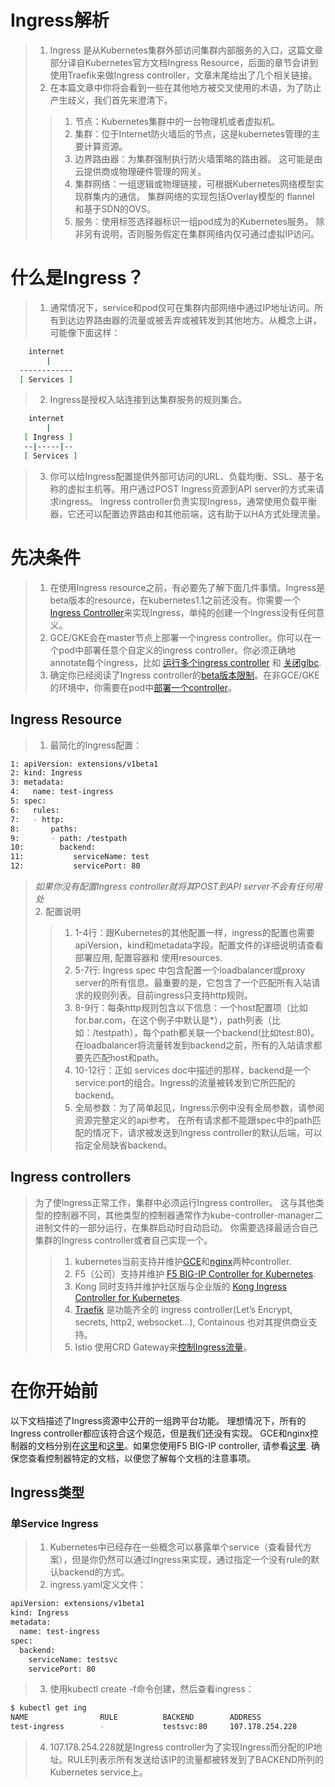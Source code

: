 # Ingress解析
> 1. Ingress 是从Kubernetes集群外部访问集群内部服务的入口，这篇文章部分译自Kubernetes官方文档Ingress Resource，后面的章节会讲到使用Traefik来做Ingress controller，文章末尾给出了几个相关链接。   
> 2. 在本篇文章中你将会看到一些在其他地方被交叉使用的术语，为了防止产生歧义，我们首先来澄清下。   
>> 1. 节点：Kubernetes集群中的一台物理机或者虚拟机。   
>> 2. 集群：位于Internet防火墙后的节点，这是kubernetes管理的主要计算资源。   
>> 3. 边界路由器：为集群强制执行防火墙策略的路由器。 这可能是由云提供商或物理硬件管理的网关。   
>> 4. 集群网络：一组逻辑或物理链接，可根据Kubernetes网络模型实现群集内的通信。 集群网络的实现包括Overlay模型的 flannel 和基于SDN的OVS。   
>> 5. 服务：使用标签选择器标识一组pod成为的Kubernetes服务。 除非另有说明，否则服务假定在集群网络内仅可通过虚拟IP访问。

# 什么是Ingress？
> 1. 通常情况下，service和pod仅可在集群内部网络中通过IP地址访问。所有到达边界路由器的流量或被丢弃或被转发到其他地方。从概念上讲，可能像下面这样：   
```bash
    internet
        |
  ------------
  [ Services ]
```
> 2. Ingress是授权入站连接到达集群服务的规则集合。   
```bash
    internet
        |
   [ Ingress ]
   --|-----|--
   [ Services ]
```
> 3. 你可以给Ingress配置提供外部可访问的URL、负载均衡、SSL、基于名称的虚拟主机等。用户通过POST Ingress资源到API server的方式来请求ingress。 Ingress controller负责实现Ingress，通常使用负载平衡器，它还可以配置边界路由和其他前端，这有助于以HA方式处理流量。   

# 先决条件
> 1. 在使用Ingress resource之前，有必要先了解下面几件事情。Ingress是beta版本的resource，在kubernetes1.1之前还没有。你需要一个[Ingress Controller](https://kubernetes.io/docs/concepts/services-networking/ingress/#ingress-controllers)来实现Ingress，单纯的创建一个Ingress没有任何意义。   
> 2. GCE/GKE会在master节点上部署一个ingress controller。你可以在一个pod中部署任意个自定义的ingress controller。你必须正确地annotate每个ingress，比如 [运行多个ingress controller](https://github.com/kubernetes/ingress-nginx#running-multiple-ingress-controllers) 和 [关闭glbc](https://github.com/kubernetes/ingress-gce/blob/master/BETA_LIMITATIONS.md#disabling-glbc).   
> 3. 确定你已经阅读了Ingress controller的[beta版本限制](https://github.com/kubernetes/ingress-gce/blob/master/BETA_LIMITATIONS.md#glbc-beta-limitations)。在非GCE/GKE的环境中，你需要在pod中[部署一个controller](https://github.com/kubernetes/ingress-nginx/blob/master/README.md)。

## Ingress Resource
> 1. 最简化的Ingress配置：   
```bash
1: apiVersion: extensions/v1beta1
2: kind: Ingress
3: metadata:
4:   name: test-ingress
5: spec:
6:   rules:
7:   - http:
8:       paths:
9:       - path: /testpath
10:        backend:
11:           serviceName: test
12:           servicePort: 80
```
> _如果你没有配置Ingress controller就将其POST到API server不会有任何用处_   
> 2. 配置说明   
>> 1. 1-4行：跟Kubernetes的其他配置一样，ingress的配置也需要apiVersion，kind和metadata字段。配置文件的详细说明请查看部署应用, 配置容器和 使用resources.   
>> 2. 5-7行: Ingress spec 中包含配置一个loadbalancer或proxy server的所有信息。最重要的是，它包含了一个匹配所有入站请求的规则列表。目前ingress只支持http规则。   
>> 3. 8-9行：每条http规则包含以下信息：一个host配置项（比如for.bar.com，在这个例子中默认是*），path列表（比如：/testpath），每个path都关联一个backend(比如test:80)。在loadbalancer将流量转发到backend之前，所有的入站请求都要先匹配host和path。   
>> 4. 10-12行：正如 services doc中描述的那样，backend是一个service:port的组合。Ingress的流量被转发到它所匹配的backend。   
>> 5. 全局参数：为了简单起见，Ingress示例中没有全局参数，请参阅资源完整定义的api参考。 在所有请求都不能跟spec中的path匹配的情况下，请求被发送到Ingress controller的默认后端，可以指定全局缺省backend。   

## Ingress controllers
> 为了使Ingress正常工作，集群中必须运行Ingress controller。 这与其他类型的控制器不同，其他类型的控制器通常作为kube-controller-manager二进制文件的一部分运行，在集群启动时自动启动。 你需要选择最适合自己集群的Ingress controller或者自己实现一个。   
>> 1. kubernetes当前支持并维护[GCE](https://github.com/kubernetes/ingress-gce/blob/master/README.md)和[nginx](https://github.com/kubernetes/ingress-nginx/blob/master/README.md)两种controller.   
>> 2. F5（公司）支持并维护 [F5 BIG-IP Controller for Kubernetes](https://clouddocs.f5.com/products/connectors/k8s-bigip-ctlr/v1.7/).   
>> 3. Kong 同时支持并维护社区版与企业版的 [Kong Ingress Controller for Kubernetes](https://konghq.com/blog/kubernetes-ingress-controller-for-kong/).   
>> 4. [Traefik](https://github.com/containous/traefik) 是功能齐全的 ingress controller(Let’s Encrypt, secrets, http2, websocket…), Containous 也对其提供商业支持。   
>> 5. Istio 使用CRD Gateway来[控制Ingress流量](https://istio.io/zh/docs/tasks/traffic-management/ingress/)。   

# 在你开始前
以下文档描述了Ingress资源中公开的一组跨平台功能。 理想情况下，所有的Ingress controller都应该符合这个规范，但是我们还没有实现。 GCE和nginx控制器的文档分别在[这里](https://github.com/kubernetes/ingress-gce/blob/master/README.md)和[这里](https://github.com/kubernetes/ingress-nginx/blob/master/README.md)。如果您使用F5 BIG-IP controller, 请参看[这里](https://clouddocs.f5.com/containers/v2/kubernetes/kctlr-k8s-ingress-ctlr.html). 确保您查看控制器特定的文档，以便您了解每个文档的注意事项。

## Ingress类型

### 单Service Ingress
> 1. Kubernetes中已经存在一些概念可以暴露单个service（查看替代方案），但是你仍然可以通过Ingress来实现，通过指定一个没有rule的默认backend的方式。   
> 2. ingress.yaml定义文件：   

```bash
apiVersion: extensions/v1beta1
kind: Ingress
metadata:
  name: test-ingress
spec:
  backend:
    serviceName: testsvc
    servicePort: 80
```
> 3. 使用kubectl create -f命令创建，然后查看ingress：   

```bash
$ kubectl get ing
NAME                RULE          BACKEND        ADDRESS
test-ingress        -             testsvc:80     107.178.254.228
```
> 4. 107.178.254.228就是Ingress controller为了实现Ingress而分配的IP地址。RULE列表示所有发送给该IP的流量都被转发到了BACKEND所列的Kubernetes service上。




